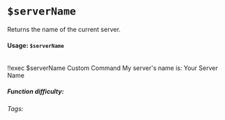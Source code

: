 # `$serverName`

Returns the name of the current server.

#### Usage: `$serverName`

<br/>

<discord-messages>
	<discord-message :bot="false" role-color="#ffcc9a" author="Member">
		!!exec $serverName
	</discord-message>
	<discord-message :bot="true" role-color="#0099ff" author="Custom Command" avatar="https://media.discordapp.net/avatars/725721249652670555/781224f90c3b841ba5b40678e032f74a.webp">
        Custom Command
	</discord-message>
	<discord-message :bot="true" role-color="#0099ff" author="Custom Command" avatar="https://media.discordapp.net/avatars/725721249652670555/781224f90c3b841ba5b40678e032f74a.webp">
		My server's name is: Your Server Name
	</discord-message>
</discord-messages>

##### Function difficulty: <Badge type="tip" text="Easy" vertical="middle" /> 
###### Tags: <Badge type="tip" text="server" vertical="middle" /><Badge type="tip" text="Name" vertical="middle" />